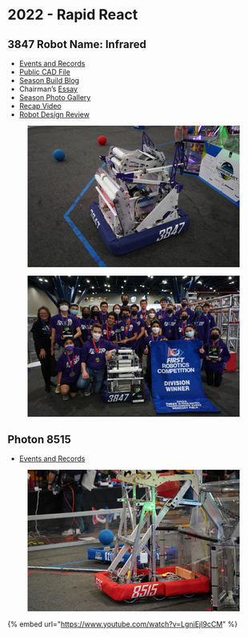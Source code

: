 # 2022 - Rapid React

## 3847 Robot Name: Infrared

* [Events and Records](https://www.thebluealliance.com/team/3847/2022)
* [Public CAD File](https://cad.onshape.com/documents/995ee9b75573cf463f84dbbc/w/80aecca8674f728b1e04236c/e/dac0a7693d84c119c3ce8bab)
* [Season Build Blog](https://www.chiefdelphi.com/t/spectrum-3847-build-blog-2022/399190)
* Chairman’s [Essay](https://drive.google.com/file/d/1nxGrzKAv8qmt8EFKfkKreMoZWUS380Z0/view?usp=share\_link)
* [Season Photo Gallery](https://photos.spectrum3847.org/2022-FRC-1)
* [Recap Video](https://www.youtube.com/watch?v=mGJFiRevNzU)
* [Robot Design Review](https://www.youtube.com/watch?v=z\_\_6\_5ReB0M)

<figure><img src="../.gitbook/assets/image.png" alt="" width="563"><figcaption></figcaption></figure>

<figure><img src="../.gitbook/assets/image (1).png" alt="" width="563"><figcaption></figcaption></figure>



## Photon 8515

* [Events and Records](https://www.thebluealliance.com/team/8515/2022)

<figure><img src="../.gitbook/assets/image (2).png" alt="" width="450"><figcaption></figcaption></figure>



{% embed url="https://www.youtube.com/watch?v=LgniEjI9cCM" %}
